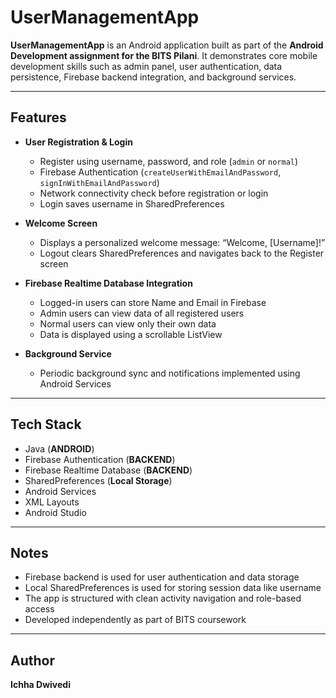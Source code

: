 # UserManagementApp

**UserManagementApp** is an Android application built as part of the **Android Development assignment for the BITS Pilani**. It demonstrates core mobile development skills such as admin panel, user authentication, data persistence, Firebase backend integration, and background services.

---

## Features

- **User Registration & Login**
  - Register using username, password, and role (`admin` or `normal`)
  - Firebase Authentication (`createUserWithEmailAndPassword`, `signInWithEmailAndPassword`)
  - Network connectivity check before registration or login
  - Login saves username in SharedPreferences

- **Welcome Screen**
  - Displays a personalized welcome message: “Welcome, [Username]!”
  - Logout clears SharedPreferences and navigates back to the Register screen

- **Firebase Realtime Database Integration**
  - Logged-in users can store Name and Email in Firebase
  - Admin users can view data of all registered users
  - Normal users can view only their own data
  - Data is displayed using a scrollable ListView

- **Background Service**
  - Periodic background sync and notifications implemented using Android Services

---

## Tech Stack

- Java (**ANDROID**)
- Firebase Authentication (**BACKEND**)
- Firebase Realtime Database (**BACKEND**)
- SharedPreferences (**Local Storage**)
- Android Services
- XML Layouts
- Android Studio

---

## Notes

- Firebase backend is used for user authentication and data storage
- Local SharedPreferences is used for storing session data like username
- The app is structured with clean activity navigation and role-based access
- Developed independently as part of BITS coursework

---

## Author

**Ichha Dwivedi**  
